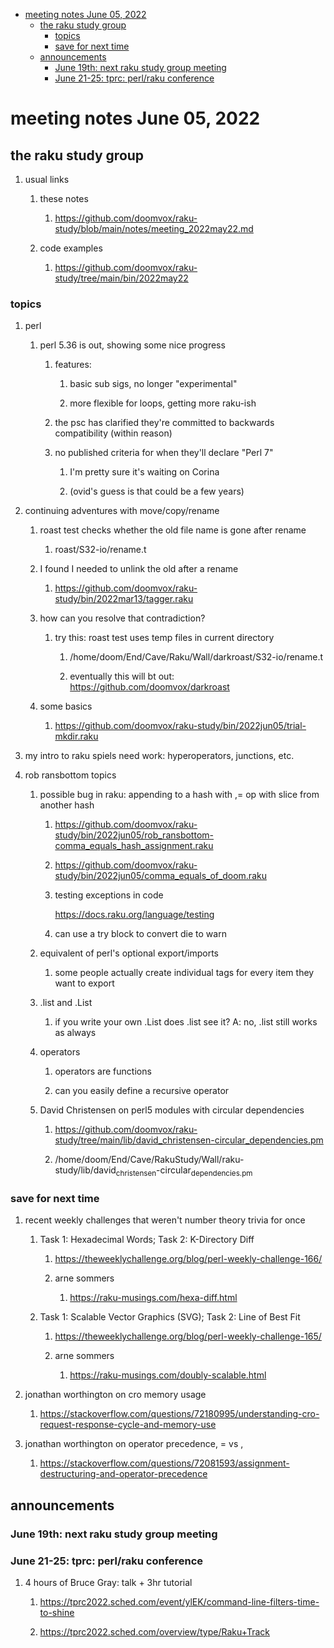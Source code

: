 - [meeting notes June 05, 2022](#orgc818211)
  - [the raku study group](#orgfaa9966)
    - [topics](#orgcbf5f36)
    - [save for next time](#orgb24c409)
  - [announcements](#org4b7c057)
    - [June 19th: next raku study group meeting](#orgba7bd0b)
    - [June 21-25: tprc: perl/raku conference](#org938a54b)


<a id="orgc818211"></a>

# meeting notes June 05, 2022


<a id="orgfaa9966"></a>

## the raku study group

1.  usual links

    1.  these notes
    
        1.  <https://github.com/doomvox/raku-study/blob/main/notes/meeting_2022may22.md>
    
    2.  code examples
    
        1.  <https://github.com/doomvox/raku-study/tree/main/bin/2022may22>


<a id="orgcbf5f36"></a>

### topics

1.  perl

    1.  perl 5.36 is out, showing some nice progress
    
        1.  features:
        
            1.  basic sub sigs, no longer "experimental"
            
            2.  more flexible for loops, getting more raku-ish
        
        2.  the psc has clarified they're committed to backwards compatibility (within reason)
        
        3.  no published criteria for when they'll declare "Perl 7"
        
            1.  I'm pretty sure it's waiting on Corina
            
            2.  (ovid's guess is that could be a few years)

2.  continuing adventures with move/copy/rename

    1.  roast test checks whether the old file name is gone after rename
    
        1.  roast/S32-io/rename.t
    
    2.  I found I needed to unlink the old after a rename
    
        1.  <https://github.com/doomvox/raku-study/bin/2022mar13/tagger.raku>
    
    3.  how can you resolve that contradiction?
    
        1.  try this: roast test uses temp files in current directory
        
            1.  /home/doom/End/Cave/Raku/Wall/darkroast/S32-io/rename.t
            
            2.  eventually this will bt out: <https://github.com/doomvox/darkroast>
    
    4.  some basics
    
        1.  <https://github.com/doomvox/raku-study/bin/2022jun05/trial-mkdir.raku>

3.  my intro to raku spiels need work: hyperoperators, junctions, etc.

4.  rob ransbottom topics

    1.  possible bug in raku: appending to a hash with ,= op with slice from another hash
    
        1.  <https://github.com/doomvox/raku-study/bin/2022jun05/rob_ransbottom-comma_equals_hash_assignment.raku>
        
        2.  <https://github.com/doomvox/raku-study/bin/2022jun05/comma_equals_of_doom.raku>
        
        3.  testing exceptions in code
        
            <https://docs.raku.org/language/testing>
        
        4.  can use a try block to convert die to warn
    
    2.  equivalent of perl's optional export/imports
    
        1.  some people actually create individual tags for every item they want to export
    
    3.  .list and .List
    
        1.  if you write your own .List does .list see it? A: no, .list still works as always
    
    4.  operators
    
        1.  operators are functions
        
        2.  can you easily define a recursive operator
    
    5.  David Christensen on perl5 modules with circular dependencies
    
        1.  <https://github.com/doomvox/raku-study/tree/main/lib/david_christensen-circular_dependencies.pm>
        
        2.  /home/doom/End/Cave/RakuStudy/Wall/raku-study/lib/david<sub>christensen</sub>-circular<sub>dependencies.pm</sub>


<a id="orgb24c409"></a>

### save for next time

1.  recent weekly challenges that weren't number theory trivia for once

    1.  Task 1: Hexadecimal Words; Task 2: K-Directory Diff
    
        1.  <https://theweeklychallenge.org/blog/perl-weekly-challenge-166/>
        
        2.  arne sommers
        
            1.  <https://raku-musings.com/hexa-diff.html>
    
    2.  Task 1: Scalable Vector Graphics (SVG); Task 2: Line of Best Fit
    
        1.  <https://theweeklychallenge.org/blog/perl-weekly-challenge-165/>
        
        2.  arne sommers
        
            1.  <https://raku-musings.com/doubly-scalable.html>

2.  jonathan worthington on cro memory usage

    1.  <https://stackoverflow.com/questions/72180995/understanding-cro-request-response-cycle-and-memory-use>

3.  jonathan worthington on operator precedence, = vs ,

    1.  <https://stackoverflow.com/questions/72081593/assignment-destructuring-and-operator-precedence>


<a id="org4b7c057"></a>

## announcements


<a id="orgba7bd0b"></a>

### June 19th: next raku study group meeting


<a id="org938a54b"></a>

### June 21-25: tprc: perl/raku conference

1.  4 hours of Bruce Gray: talk + 3hr tutorial

    1.  <https://tprc2022.sched.com/event/ylEK/command-line-filters-time-to-shine>
    
    2.  <https://tprc2022.sched.com/overview/type/Raku+Track>
